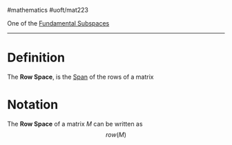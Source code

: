 #mathematics #uoft/mat223 

One of the [Fundamental Subspaces](Fundamental%20Subspaces.md)

---
# Definition
The **Row Space**, is the [Span](Span.md) of the rows of a matrix

# Notation
The **Row Space** of a matrix $M$ can be written as $$row(M)$$